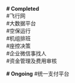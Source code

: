 <b># Completed </b> <br>
#飞行网 <br>
#大数据平台 <br>
#空保运行 <br>
#机组排班 <br>
#座控决策 <br> 
#企业微信事找人 <br>
#资金管理及费用审核 <br>

<b># Ongoing</b>
#统一支付平台<br>
